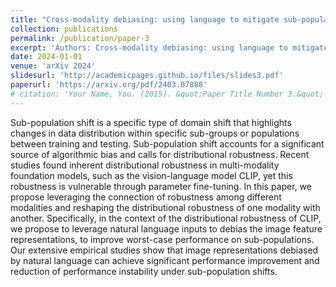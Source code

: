 ```yaml
---
title: "Cross-modality debiasing: using language to mitigate sub-population shifts in imaging"
collection: publications
permalink: /publication/paper-3
excerpt: 'Authors: Cross-modality debiasing: using language to mitigate sub-population shifts in imaging'
date: 2024-01-01
venue: 'arXiv 2024'
slidesurl: 'http://academicpages.github.io/files/slides3.pdf'
paperurl: 'https://arxiv.org/pdf/2403.07888'
# citation: 'Your Name, You. (2015). &quot;Paper Title Number 3.&quot; <i>Journal 1</i>. 1(3).'
---
```


Sub-population shift is a specific type of domain shift that highlights changes in data distribution within specific sub-groups or populations between training and testing. Sub-population shift accounts for a significant source of algorithmic bias and calls for distributional robustness. Recent studies found inherent distributional robustness in multi-modality foundation models, such as the vision-language model CLIP, yet this robustness is vulnerable through parameter fine-tuning. In this paper, we propose leveraging the connection of robustness among different modalities and reshaping the distributional robustness of one modality with another. Specifically, in the context of the distributional robustness of CLIP, we propose to leverage natural language inputs to debias the image feature representations, to improve worst-case performance on sub-populations. Our extensive empirical studies show that image representations debiased by natural language can achieve significant performance improvement and reduction of performance instability under sub-population shifts.